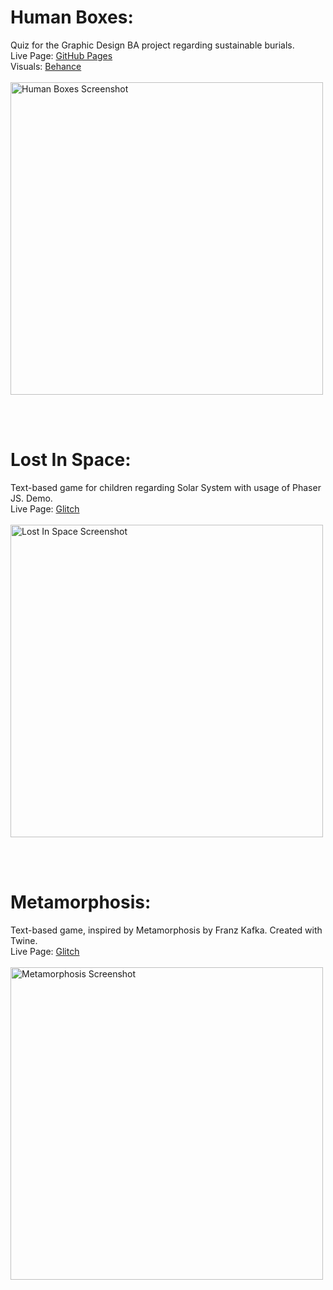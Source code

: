

# Human Boxes: <br>
Quiz for the Graphic Design BA project regarding sustainable burials. <br>
Live Page: [GitHub Pages](https://makikooni.github.io/JavaScript/)<br>
Visuals: [Behance](https://beancutdesign.myportfolio.com/human-boxes) <br> <br>
<img src="https://github.com/user-attachments/assets/005eb8fc-9b81-4c4e-8f7b-5e2afc6d1f2b" alt="Human Boxes Screenshot" width="500"/>

<br><br>

# Lost In Space: 
Text-based game for children regarding Solar System with usage of Phaser JS. Demo. <br>
Live Page: [Glitch](https://lost-in-space-game.glitch.me/) <br> <br>
<img src="https://github.com/user-attachments/assets/6f906da2-c07c-405c-8237-8aaccc33b7bb" alt="Lost In Space Screenshot" width="500"/>

<br><br>

# Metamorphosis: <br>
Text-based game, inspired by Metamorphosis by Franz Kafka. Created with Twine. <br>
Live Page: [Glitch](⁦https://metamorphosis-unit3cc.glitch.me⁩/) <br> <br>
<img src="https://github.com/user-attachments/assets/e4845c85-898f-422b-9e2b-535b08f5d370" alt="Metamorphosis Screenshot" width="500"/>

<br><br>
